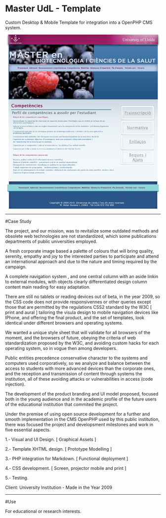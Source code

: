 # Master UdL - Template

Custom Desktop & Mobile Template for integration into a OpenPHP CMS system.


 ![](https://github.com/delfiramirez/master-udl-2009/blob/master/public/assets/splash.jpg)

------------------------------------------------------------------

#Case Study

The project, and our mission, was to revitalize some outdated methods and obsolete web technologies are not standardized, which some publications departments of public universities employed.

A fresh corporate image based a palette of colours that will bring quality, serenity, empathy and joy to the interested parties to participate and attend an international approach and due to the nature and timing required by the campaign.

A complete navigation system , and one central column with an aside linkin to external modules, with objects clearly differentiated design column content main reading for easy adaptation.

There are still no tablets or reading devices out of beta, in the year 2009, so the CSS code does not provide responsivennes or other queries except those that are permitted by the regulations CSS2 standard by the W3C [ print and aural ] tailoring the visula design to mobile navigation devices like IPhone, and offering the final product, and the set of templates, look identical under different browsers and operating systems.

We wanted a unique style sheet that will validate for all browsers of the moment, and the browsers of future, obeying the criteria of web standardization proposed by the W3C, and avoiding custom hacks for each operating system, so in vogue then among developers.

Public entities precedence conservative character to the systems and computers used corporatively, so we analyze and balance between the access to students with more advanced devices than the corporate ones, and the reception and transmission of content through systems the institution, all of these avoiding attacks or vulnerabilities in access (code injection).

The development of the product branding and UI model proposed, focused both in the young audience and in the academic profile of the future users of the educational institution that commited the project.

Under the premise of using open source development for a further and smooth implementation in the CMS OpenPHP used by this public institution, there was focused  the project and developsment milestones and work in five essential aspects.


1.- Visual and UI Design. [ Graphical Assets ]

2.- Template XHTML design. [ Prototype Modelling ]

3.- PHP integration for Markdown. [ Functional deployment ]

4.- CSS development. [ Screen, projector mobile and print ]

5.- Testing.

Client:  University Institution - Made in the Year 2009

--------------------------------------------------------------------------------

#Use

For educational or research interests. 
